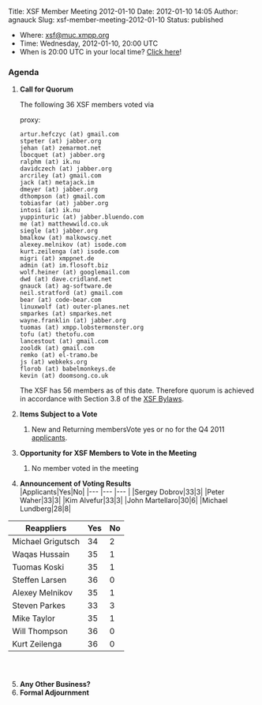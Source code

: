 Title: XSF Member Meeting 2012-01-10 
Date: 2012-01-10 14:05
Author: agnauck
Slug: xsf-member-meeting-2012-01-10
Status: published

-   Where: [xsf@muc.xmpp.org  
   ](xmpp:xsf@muc.xmpp.org?join)
-   Time: Wednesday, 2012-01-10, 20:00 UTC
-   When is 20:00 UTC in your local time? [Click
    here](http://www.worldtimeserver.com/)!

### Agenda

1.  **Call for Quorum**

    The following 36 XSF members voted via  
      
    proxy:

        artur.hefczyc (at) gmail.com
        stpeter (at) jabber.org
        jehan (at) zemarmot.net
        lbocquet (at) jabber.org
        ralphm (at) ik.nu
        davidczech (at) jabber.org
        arcriley (at) gmail.com
        jack (at) metajack.im
        dmeyer (at) jabber.org
        dthompson (at) gmail.com
        tobiasfar (at) jabber.org
        intosi (at) ik.nu
        yuppinturic (at) jabber.bluendo.com
        me (at) matthewwild.co.uk
        siegle (at) jabber.org
        bmalkow (at) malkowscy.net
        alexey.melnikov (at) isode.com
        kurt.zeilenga (at) isode.com
        migri (at) xmppnet.de
        admin (at) im.flosoft.biz
        wolf.heiner (at) googlemail.com
        dwd (at) dave.cridland.net
        gnauck (at) ag-software.de
        neil.stratford (at) gmail.com
        bear (at) code-bear.com
        linuxwolf (at) outer-planes.net
        smparkes (at) smparkes.net
        wayne.franklin (at) jabber.org
        tuomas (at) xmpp.lobstermonster.org
        tofu (at) thetofu.com
        lancestout (at) gmail.com
        zooldk (at) gmail.com
        remko (at) el-tramo.be
        js (at) webkeks.org
        florob (at) babelmonkeys.de
        kevin (at) doomsong.co.uk

    
    The XSF has 56 members as of this date. Therefore quorum is achieved
    in accordance with Section 3.8 of the [XSF
    Bylaws](/about/xsf/bylaws).

2.  **Items Subject to a Vote**
    1.  New and Returning membersVote yes or no for the Q4 2011
        [applicants](http://wiki.xmpp.org/web/Membership_Applications_Q4_2011).

3.  **Opportunity for XSF Members to Vote in the Meeting**
    1.  No member voted in the meeting

4.  **Announcement of Voting Results**  
|Applicants|Yes|No|
|--- |--- |--- |
|Sergey Dobrov|33|3|
|Peter Waher|33|3|
|Kim Alvefur|33|3|
|John Martellaro|30|6|
|Michael Lundberg|28|8|

|Reappliers|Yes|No|
|--- |--- |--- |
|Michael Grigutsch|34|2|
|Waqas Hussain|35|1|
|Tuomas Koski|35|1|
|Steffen Larsen|36|0|
|Alexey Melnikov|35|1|
|Steven Parkes|33|3|
|Mike Taylor|35|1|
|Will Thompson|36|0|
|Kurt Zeilenga|36|0|

       
     

5.  **Any Other Business?**
6.  **Formal Adjournment**

